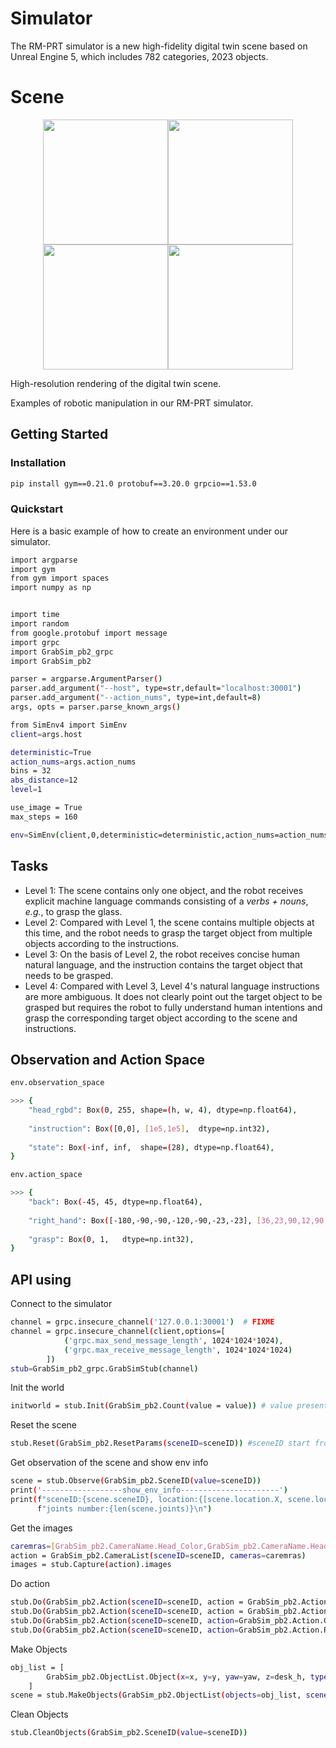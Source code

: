 # Simulator
The RM-PRT simulator is a new high-fidelity digital twin scene based on Unreal Engine 5, which includes 782 categories, 2023 objects.

# Scene
<div align=center>
<img src="../imgs/HighresScreenshot00007.png" width="200"><img src="../imgs/HighresScreenshot00008.png" width="200">
</div>

<div align=center>
<img src="../imgs/HighresScreenshot00009.png" width="200"><img src="https://github.com/Necolizer/RM-PRT/blob/gh-pages/docs/static/images/render/2.jpg" width="200">
</div>

High-resolution rendering of the digital twin scene.

Examples of robotic manipulation in our RM-PRT simulator.

## Getting Started
### Installation
```bash
pip install gym==0.21.0 protobuf==3.20.0 grpcio==1.53.0
```
### Quickstart
Here is a basic example of how to create an environment under our simulator.
```bash
import argparse
import gym
from gym import spaces
import numpy as np


import time
import random
from google.protobuf import message
import grpc
import GrabSim_pb2_grpc
import GrabSim_pb2

parser = argparse.ArgumentParser()
parser.add_argument("--host", type=str,default="localhost:30001")
parser.add_argument("--action_nums", type=int,default=8)
args, opts = parser.parse_known_args()

from SimEnv4 import SimEnv
client=args.host

deterministic=True
action_nums=args.action_nums
bins = 32
abs_distance=12
level=1

use_image = True
max_steps = 160

env=SimEnv(client,0,deterministic=deterministic,action_nums=action_nums,bins=bins,abs_distance=abs_distance,use_image=use_image,max_steps = max_steps,level=level)
```
## Tasks
- Level 1: The scene contains only one object, and the robot receives explicit machine language commands consisting of a *verbs + nouns*, *e.g.*, to grasp the glass. 
- Level 2: Compared with Level 1, the scene contains multiple objects at this time, and the robot needs to grasp the target object from multiple objects according to the instructions. 
- Level 3: On the basis of Level 2, the robot receives concise human natural language, and the instruction contains the target object that needs to be grasped. 
- Level 4: Compared with Level 3, Level 4's natural language instructions are more ambiguous. It does not clearly point out the target object to be grasped but requires the robot to fully understand human intentions and grasp the corresponding target object according to the scene and instructions.

## Observation and Action Space
```bash
env.observation_space

>>> {
    "head_rgbd": Box(0, 255, shape=(h, w, 4), dtype=np.float64),
    
    "instruction": Box([0,0], [1e5,1e5],  dtype=np.int32),
    
    "state": Box(-inf, inf,  shape=(28), dtype=np.float64),
}
```
```bash
env.action_space

>>> {
    "back": Box(-45, 45, dtype=np.float64),
    
    "right_hand": Box([-180,-90,-90,-120,-90,-23,-23], [36,23,90,12,90,23,36],  dtype=np.float64),
    
    "grasp": Box(0, 1,   dtype=np.int32),
}
```
## API using
Connect to the simulator
```bash
channel = grpc.insecure_channel('127.0.0.1:30001')  # FIXME
channel = grpc.insecure_channel(client,options=[
            ('grpc.max_send_message_length', 1024*1024*1024),
            ('grpc.max_receive_message_length', 1024*1024*1024)
        ])
stub=GrabSim_pb2_grpc.GrabSimStub(channel)
```
Init the world
```bash
initworld = stub.Init(GrabSim_pb2.Count(value = value)) # value present the number of scene 
```
Reset the scene
```bash
stub.Reset(GrabSim_pb2.ResetParams(sceneID=sceneID)) #sceneID start from 0
```
Get observation of the scene and show env info
```bash
scene = stub.Observe(GrabSim_pb2.SceneID(value=sceneID))
print('------------------show_env_info----------------------')
print(f"sceneID:{scene.sceneID}, location:{[scene.location.X, scene.location.Y]}, rotation:{scene.rotation}\n",
      f"joints number:{len(scene.joints)}\n")
```
Get the images
```bash
caremras=[GrabSim_pb2.CameraName.Head_Color,GrabSim_pb2.CameraName.Head_Depth]
action = GrabSim_pb2.CameraList(sceneID=sceneID, cameras=caremras)
images = stub.Capture(action).images
```
Do action
```bash
stub.Do(GrabSim_pb2.Action(sceneID=sceneID, action = GrabSim_pb2.Action.ActionType.WalkTo,values = [x, y, Yaw, q, v])) # walk
stub.Do(GrabSim_pb2.Action(sceneID=sceneID, action = GrabSim_pb2.Action.ActionType.RotateJoints,values = joints)) # changeJoints
stub.Do(GrabSim_pb2.Action(sceneID=sceneID, action=GrabSim_pb2.Action.Grasp,values=[0])) # control robot hand to grasp, 0 is left hand, 1 is right hand
stub.Do(GrabSim_pb2.Action(sceneID=sceneID, action=GrabSim_pb2.Action.Release,values=[0])) # release robot hand, 0 is left hand, 1 is right hand
```
Make Objects
```bash
obj_list = [
        GrabSim_pb2.ObjectList.Object(x=x, y=y, yaw=yaw, z=desk_h, type=obj_type),
    ]
scene = stub.MakeObjects(GrabSim_pb2.ObjectList(objects=obj_list, sceneID=sceneID))
```
Clean Objects
```bash
stub.CleanObjects(GrabSim_pb2.SceneID(value=sceneID))
```
